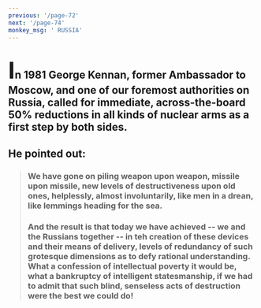 ```yaml
---
previous: '/page-72'
next: '/page-74'
monkey_msg: ' RUSSIA'
---
```


## <span style="font-size:47px;">I</span>n 1981 George Kennan, former Ambassador to Moscow, and one of our foremost authorities on Russia, called for immediate, across-the-board 50% reductions in all kinds of nuclear arms as a first step by both sides.
## He pointed out:
> ### We have gone on piling weapon upon weapon, missile upon missile, new levels of destructiveness upon old ones, helplessly, almost involuntarily, like men in a drean, like lemmings heading for the sea.
> ### And the result is that today we have achieved -- we and the Russians together -- in teh creation of these devices and their means of delivery, levels of redundancy of such grotesque dimensions as to defy rational understanding. What a confession of intellectual poverty it would be, what a bankruptcy of intelligent statesmanship, if we had to admit that such blind, senseless acts of destruction were the best we could do!
